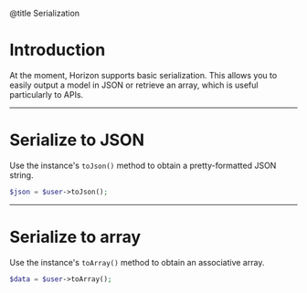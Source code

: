 @title Serialization

# Introduction

At the moment, Horizon supports basic serialization. This allows you to easily output a model in JSON or retrieve an array,
which is useful particularly to APIs.

---

# Serialize to JSON

Use the instance's `toJson()` method to obtain a pretty-formatted JSON string.

```php
$json = $user->toJson();
```

---

# Serialize to array

Use the instance's `toArray()` method to obtain an associative array.

```php
$data = $user->toArray();
```
